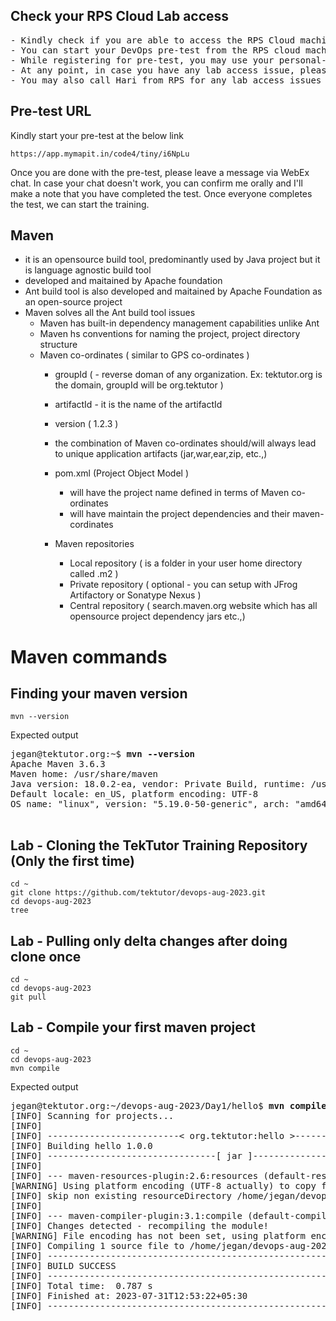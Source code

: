 ## Check your RPS Cloud Lab access
<pre>
- Kindly check if you are able to access the RPS Cloud machine
- You can start your DevOps pre-test from the RPS cloud machine
- While registering for pre-test, you may use your personal-email id and avoid using BOFA
- At any point, in case you have any lab access issue, please feel free to reach out to RPS team connected via WebEx chat 
- You may also call Hari from RPS for any lab access issues @ +91 984-618-6667
</pre>

## Pre-test URL
Kindly start your pre-test at the below link
```
https://app.mymapit.in/code4/tiny/i6NpLu
```
Once you are done with the pre-test, please leave a message via WebEx chat.  In case your chat doesn't work, you can confirm me orally and I'll make a note that you have completed the test. Once everyone completes the test, we can start the training.

## Maven
- it is an opensource build tool, predominantly used by Java project but it is language agnostic build tool
- developed and maitained by Apache foundation
- Ant build tool is also developed and maitained by Apache Foundation as an open-source project
- Maven solves all the Ant build tool issues
  - Maven has built-in dependency management capabilities unlike Ant
  - Maven hs conventions for naming the project, project directory structure
  - Maven co-ordinates ( similar to GPS co-ordinates )
    - groupId ( - reverse doman of any organization. Ex: tektutor.org is the domain, groupId will be org.tektutor )
    - artifactId - it is the name of the artifactId 
    - version ( 1.2.3 )
    - the combination of Maven co-ordinates should/will always lead to unique application artifacts (jar,war,ear,zip, etc.,)
    - pom.xml  (Project Object Model )
      - will have the project name defined in terms of Maven co-ordinates
      - will have maintain the project dependencies and their maven-cordinates
     
    - Maven repositories
      - Local repository ( is a folder in your user home directory called .m2 )
      - Private repository ( optional - you can setup with JFrog Artifactory or Sonatype Nexus )
      - Central repository ( search.maven.org website which has all opensource project dependency jars etc.,)

# Maven commands

## Finding your maven version
```
mvn --version
```

Expected output
<pre>
jegan@tektutor.org:~$ <b>mvn --version</b>
Apache Maven 3.6.3
Maven home: /usr/share/maven
Java version: 18.0.2-ea, vendor: Private Build, runtime: /usr/lib/jvm/java-18-openjdk-amd64
Default locale: en_US, platform encoding: UTF-8
OS name: "linux", version: "5.19.0-50-generic", arch: "amd64", family: "unix"

</pre>


## Lab - Cloning the TekTutor Training Repository (Only the first time)
```
cd ~
git clone https://github.com/tektutor/devops-aug-2023.git
cd devops-aug-2023
tree
```

## Lab - Pulling only delta changes after doing clone once
```
cd ~
cd devops-aug-2023
git pull
```

## Lab - Compile your first maven project
```
cd ~
cd devops-aug-2023
mvn compile
```

Expected output
<pre>
jegan@tektutor.org:~/devops-aug-2023/Day1/hello$ <b>mvn compile</b>
[INFO] Scanning for projects...
[INFO] 
[INFO] -------------------------< org.tektutor:hello >-------------------------
[INFO] Building hello 1.0.0
[INFO] --------------------------------[ jar ]---------------------------------
[INFO] 
[INFO] --- maven-resources-plugin:2.6:resources (default-resources) @ hello ---
[WARNING] Using platform encoding (UTF-8 actually) to copy filtered resources, i.e. build is platform dependent!
[INFO] skip non existing resourceDirectory /home/jegan/devops-aug-2023/Day1/hello/src/main/resources
[INFO] 
[INFO] --- maven-compiler-plugin:3.1:compile (default-compile) @ hello ---
[INFO] Changes detected - recompiling the module!
[WARNING] File encoding has not been set, using platform encoding UTF-8, i.e. build is platform dependent!
[INFO] Compiling 1 source file to /home/jegan/devops-aug-2023/Day1/hello/target/classes
[INFO] ------------------------------------------------------------------------
[INFO] BUILD SUCCESS
[INFO] ------------------------------------------------------------------------
[INFO] Total time:  0.787 s
[INFO] Finished at: 2023-07-31T12:53:22+05:30
[INFO] ------------------------------------------------------------------------
</pre>
